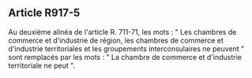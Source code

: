 Article R917-5
----
Au deuxième alinéa de l'article R. 711-71, les mots : " Les chambres de commerce
et d'industrie de région, les chambres de commerce et d'industrie territoriales
et les groupements interconsulaires ne peuvent " sont remplacés par les mots : "
La chambre de commerce et d'industrie territoriale ne peut ".
